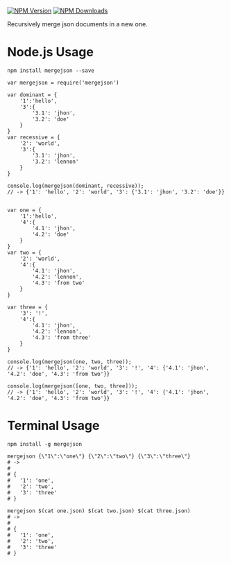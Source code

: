 [![NPM Version](http://img.shields.io/npm/v/mergejson.svg?style=flat)](https://www.npmjs.org/package/mergejson)
[![NPM Downloads](https://img.shields.io/npm/dm/mergejson.svg?style=flat)](https://www.npmjs.org/package/mergejson)

Recursively merge json documents in a new one.

# Node.js Usage

```
npm install mergejson --save
```

```
var mergejson = require('mergejson')

var dominant = {
    '1':'hello',
    '3':{
        '3.1': 'jhon',
        '3.2': 'doe'
    }
}
var recessive = {
    '2': 'world',
    '3':{
        '3.1': 'jhon',
        '3.2': 'lennon'
    }
}

console.log(mergejson(dominant, recessive));
// -> {'1': 'hello', '2': 'world', '3': {'3.1': 'jhon', '3.2': 'doe'}} 


var one = {
    '1':'hello',
    '4':{
        '4.1': 'jhon',
        '4.2': 'doe'
    }
}
var two = {
    '2': 'world',
    '4':{
        '4.1': 'jhon',
        '4.2': 'lennon',
        '4.3': 'from two'
    }
}

var three = {
    '3': '!',
    '4':{
        '4.1': 'jhon',
        '4.2': 'lennon',
        '4.3': 'from three'
    }
}

console.log(mergejson(one, two, three));
// -> {'1': 'hello', '2': 'world', '3': '!', '4': {'4.1': 'jhon', '4.2': 'doe', '4.3': 'from two'}} 

console.log(mergejson([one, two, three]));
// -> {'1': 'hello', '2': 'world', '3': '!', '4': {'4.1': 'jhon', '4.2': 'doe', '4.3': 'from two'}} 

```

# Terminal Usage
 ```
 npm install -g mergejson
 ```
 ```
 mergejson {\"1\":\"one\"} {\"2\":\"two\"} {\"3\":\"three\"}
# ->
#
# {
#   '1': 'one',
#   '2': 'two',
#   '3': 'three'
# }
 
 ```
 ```
 mergejson $(cat one.json) $(cat two.json) $(cat three.json)
# ->
#
# {
#   '1': 'one',
#   '2': 'two',
#   '3': 'three'
# }
 
 ```